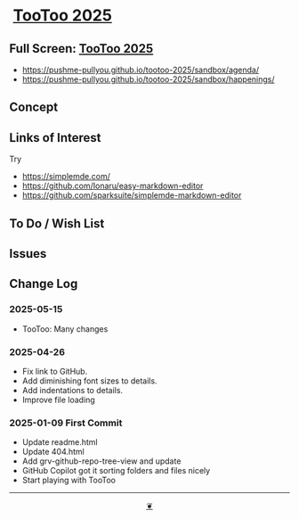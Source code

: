 # <a href="https://github.com/pushme-pullyou/tootoo-2025/" title="Source code on GitHub"><img src="https://pushme-pullyou.github.io/assets/svg/octicon.svg" alt=""></a> <a href="https://pushme-pullyou.github.io/tootoo-2025/" title="home page / 2025-01-09">TooToo 2025</a>

<!--   @@@
<div class=iframe-resize ><iframe src=https://pushme-pullyou.github.io/tootoo-2025/ height=100% width=100% ></iframe>
_"example.com" in a resizable window_
@@@  -->
## Full Screen: <a href="https://pushme-pullyou.github.io/tootoo-2025/">TooToo 2025</a>

* <a href="https://pushme-pullyou.github.io/tootoo-2025/sandbox/agenda/">https://pushme-pullyou.github.io/tootoo-2025/sandbox/agenda/</a>
* <a href="https://pushme-pullyou.github.io/tootoo-2025/sandbox/happenings/">https://pushme-pullyou.github.io/tootoo-2025/sandbox/happenings/</a>

## Concept

## Links of Interest

Try

* <a href="https://simplemde.com/">https://simplemde.com/</a>
* <a href="https://github.com/Ionaru/easy-markdown-editor">https://github.com/Ionaru/easy-markdown-editor</a>
* <a href="https://github.com/sparksuite/simplemde-markdown-editor">https://github.com/sparksuite/simplemde-markdown-editor</a>

## To Do / Wish List

## Issues

## Change Log

### 2025-05-15

* TooToo: Many changes

### 2025-04-26

* Fix link to GitHub. 
* Add diminishing font sizes to details. 
* Add indentations to details. 
* Improve file loading

### 2025-01-09 First Commit

* Update readme.html
* Update 404.html
* Add grv-github-repo-tree-view and update
* GitHub Copilot got it sorting folders and files nicely
* Start playing with TooToo

***

<center title="Hello! Click me to go up to the top"><a class="aDingbat" href="javascript:window.scrollTo(0,0);"> ❦ </a></center>